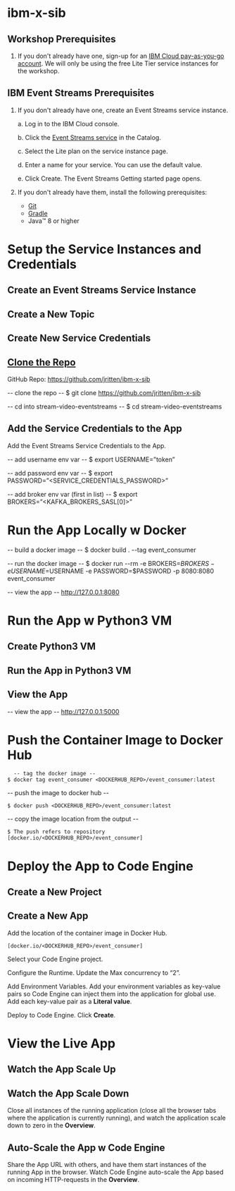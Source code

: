 # ibm-x-sib

## Workshop Prerequisites

1.  If you don't already have one, sign-up for an [IBM Cloud pay-as-you-go account](). We will only be using the free Lite Tier service instances for the workshop.

## IBM Event Streams Prerequisites

1. If you don't already have one, create an Event Streams service instance.

    a. Log in to the IBM Cloud console.

    b. Click the [Event Streams service](https://cloud.ibm.com/catalog/event-streams) in the Catalog.

    c. Select the Lite plan on the service instance page.

    d. Enter a name for your service. You can use the default value.

    e. Click Create. The Event Streams Getting started page opens.


2. If you don't already have them, install the following prerequisites:

    - [Git](https://git-scm.com/)
    - [Gradle](https://gradle.org/)
    - Java™ 8 or higher


# Setup the Service Instances and Credentials

## Create an Event Streams Service Instance

## Create a New Topic

## Create New Service Credentials


## [Clone the Repo](https://github.com/jritten/ibm-x-sib)

GitHub Repo: https://github.com/jritten/ibm-x-sib

  -- clone the repo --
$ git clone https://github.com/jritten/ibm-x-sib

  -- cd into stream-video-eventstreams --
$ cd stream-video-eventstreams


## Add the Service Credentials to the App

Add the Event Streams Service Credentials to the App.

  -- add username env var --
$ export USERNAME=”token”

  -- add password env var --
$ export PASSWORD=”<SERVICE_CREDENTIALS_PASSWORD>”

  -- add broker env var (first in list) --
$ export BROKERS=”<KAFKA_BROKERS_SASL[0]>”


# Run the App Locally w Docker

  -- build a docker image --
$ docker build . --tag event_consumer

  -- run the docker image --
$ docker run --rm -e BROKERS=$BROKERS -e USERNAME=$USERNAME -e PASSWORD=$PASSWORD -p 8080:8080 event_consumer

  -- view the app --
http://127.0.0.1:8080


# Run the App w Python3 VM

## Create Python3 VM

## Run the App in Python3 VM

## View the App

  -- view the app --
http://127.0.0.1:5000


# Push the Container Image to Docker Hub

```
  -- tag the docker image --
$ docker tag event_consumer <DOCKERHUB_REPO>/event_consumer:latest
```

  -- push the image to docker hub --
```
$ docker push <DOCKERHUB_REPO>/event_consumer:latest
```
-- copy the image location from the output --
```
$ The push refers to repository [docker.io/<DOCKERHUB_REPO>/event_consumer]
```

# Deploy the App to Code Engine

## Create a New Project

## Create a New App

Add the location of the container image in Docker Hub.
```
[docker.io/<DOCKERHUB_REPO>/event_consumer]
```

Select your Code Engine project.

Configure the Runtime.
Update the Max concurrency to “2”.

Add Environment Variables.
Add your environment variables as key-value pairs so Code Engine can inject them into the application for global use.
Add each key-value pair as a **Literal value**.

Deploy to Code Engine.
Click **Create**.


# View the Live App

## Watch the App Scale Up

## Watch the App Scale Down

Close all instances of the running application (close all the browser tabs where the application is currently running), and watch the application scale down to zero in the **Overview**.

## Auto-Scale the App w Code Engine

Share the App URL with others, and have them start instances of the running App in the browser. Watch Code Engine auto-scale the App based on incoming HTTP-requests in the **Overview**.


